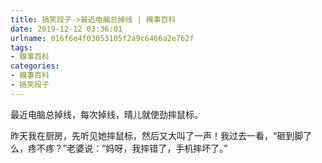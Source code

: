```yaml
---
title: 搞笑段子->最近电脑总掉线 | 糗事百科
date: 2019-12-12 03:36:01
urlname: 016f6e4f03053105f2a9c6466a2e762f
tags: 
- 糗事百科
categories:
- 糗事百科
- 搞笑段子
---
```

最近电脑总掉线，每次掉线，晴儿就使劲摔鼠标。

昨天我在厨房，先听见她摔鼠标，然后又大叫了一声！我过去一看，“砸到脚了么，疼不疼？”老婆说：“妈呀，我摔错了，手机摔坏了。”


